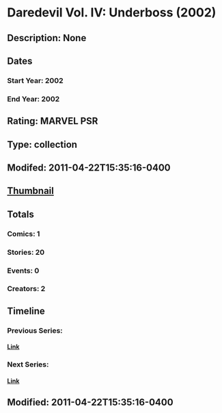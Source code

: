 # Daredevil Vol. IV: Underboss (2002)
## Description: None
## Dates
### Start Year: 2002
### End Year: 2002
## Rating: MARVEL PSR
## Type: collection
## Modifed: 2011-04-22T15:35:16-0400
## [Thumbnail](http://i.annihil.us/u/prod/marvel/i/mg/3/20/4bb7d28432506.jpg)
## Totals
### Comics: 1
### Stories: 20
### Events: 0
### Creators: 2
## Timeline
### Previous Series: 
#### [Link]()
### Next Series: 
#### [Link]()
## Modified: 2011-04-22T15:35:16-0400